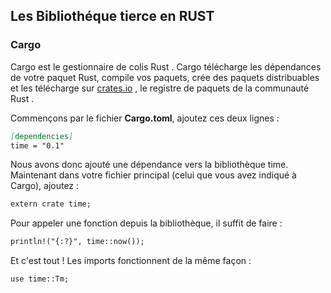 ## Les Bibliothéque tierce en RUST

 ### Cargo

Cargo est le gestionnaire de colis Rust . Cargo télécharge les dépendances de votre paquet Rust, compile vos paquets, crée des paquets distribuables et les télécharge sur [crates.io](https://crates.io/) , le registre de paquets de la communauté Rust . 

  
  Commençons par le fichier **Cargo.toml**, ajoutez ces deux lignes :
```markdown 
[dependencies]
time = "0.1"
```

Nous avons donc ajouté une dépendance vers la bibliothèque time. Maintenant dans votre fichier principal (celui que vous avez indiqué à Cargo), ajoutez :
```markdown 
extern crate time;
```

Pour appeler une fonction depuis la bibliothèque, il suffit de faire :

```markdown 
println!("{:?}", time::now());
```

Et c'est tout ! Les imports fonctionnent de la même façon :

```markdown
use time::Tm;
```

